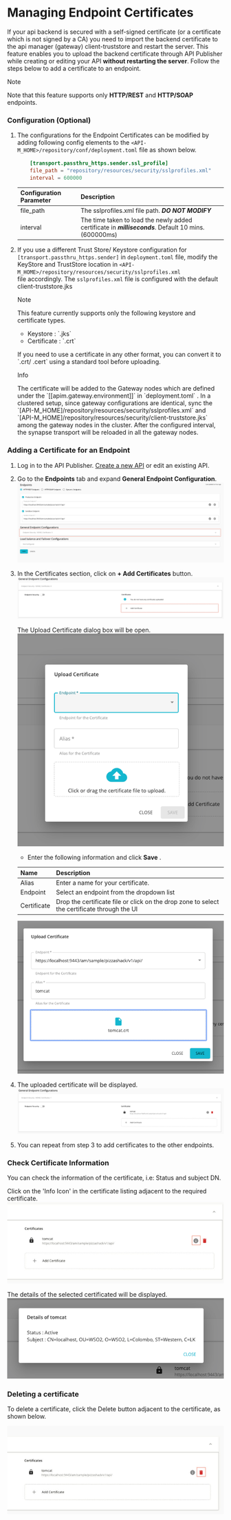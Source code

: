 # Managing Endpoint Certificates

If your api backend is secured with a self-signed certificate (or a certificate which is not signed by a CA) you need to
 import the backend certificate to the api manager (gateway) client-truststore and restart the server. This feature
  enables you to upload the backend certificate through API Publisher while creating or editing your API **without
   restarting the server**. Follow the steps below to add a certificate to an endpoint. 
    
   <html>
        <div class="admonition note">
            <p class="admonition-title">Note</p>
            <p>Note that this feature supports only <b>HTTP/REST</b> and <b>HTTP/SOAP</b> endpoints.
            </p>
        </div> 
   </html>

### Configuration (Optional)

1.  The configurations for the Endpoint Certificates can be modified by adding following config elements to the 
 `<API-M_HOME>/repository/conf/deployment.toml` file as shown below. 
    ``` toml
        [transport.passthru_https.sender.ssl_profile]
        file_path = "repository/resources/security/sslprofiles.xml"
        interval = 600000
    ```
    
    | Configuration Parameter        | Description|
    |-------------|---------------------------------------------------|
    | file_path   | The sslprofiles.xml file path. ***DO NOT MODIFY***|
    | interval    | The time taken to load the newly added certificate in ***milliseconds***. Default 10 mins. (600000ms) |

2.  If you use a different Trust Store/ Keystore configuration for `[transport.passthru_https.sender]` in `deployment.toml` file, modify the KeyStore and TrustStore location in
`<API-M_HOME>/repository/resources/security/sslprofiles.xml` file accordingly.  The `sslprofiles.xml` file is configured with the default client-truststore.jks
    
    <html>
      <div class="admonition note">
          <p class="admonition-title">Note</p>
          <p>
            This feature currently supports only the following keystore and certificate types.
          </p>
          <ul>
            <li>Keystore : `.jks`</li>
            <li>Certificate : `.crt`</li>
          </ul>
          <p>
            If you need to use a certificate in any other format, you can convert it to `.crt/ .cert` using a standard
             tool before uploading.
          </p>
      </div> 
    </html>

    <html>
      <div class="admonition info">
          <p class="admonition-title">Info</p>
          <p>
            The certificate will be added to the Gateway nodes which are defined under the
             `[[apim.gateway.environment]]` in `deployment.toml` . 
             In a clustered setup, since gateway configurations are identical, sync the
             `[API-M_HOME]/repository/resources/security/sslprofiles.xml` and `[API-M_HOME]/repository/resources/security/client-truststore.jks` among the gateway nodes in the cluster. After the configured interval, the
              synapse transport will be reloaded in all the gateway nodes.
          </p>
      </div> 
    </html>

### Adding a Certificate for an Endpoint

1.  Log in to the API Publisher. [Create a new API](../CreateAPI/create-a-rest-api.md) or edit an existing API.
2.  Go to the **Endpoints** tab and expand **General Endpoint Configuration**. 
    ![Open General Endpoint Configuration](../../../assets/img/Learn/open-general-endpoint-configuration.png)
3.  In the Certificates section, click on **\+ Add Certificates** button.
   ![Click on Add Certificate](../../../assets/img/Learn/click-add-certificate.png)
   
    The Upload Certificate dialog box will be open.
    ![Upload Certificate Dialog](../../../assets/img/Learn/upload-certificate-open.png)

    *  Enter the following information and click **Save** .
    
    | Name        | Description                                                                              |
    |-------------|------------------------------------------------------------------------------------------|
    | Alias       | Enter a name for your certificate.                                                       |
    | Endpoint    | Select an endpoint from the dropdown list                                                |
    | Certificate | Drop the certificate file or click on the drop zone to select the certificate through the UI |

    ![](../../../assets/img/Learn/certificate-inputs-provided.png)

4.  The uploaded certificate will be displayed.
    ![](../../../assets/img/Learn/certificate-added.png)
5.  You can repeat from step 3 to add certificates to the other endpoints.

### Check Certificate Information

You can check the information of the certificate, i.e: Status and subject DN.

Click on the 'Info Icon' in the certificate listing adjacent to the required certificate.
![](../../../assets/img/Learn/certificate-info-click.jpg)

The details of the selected certificated will be displayed.
![](../../../assets/img/Learn/certificate-details.png)

### Deleting a certificate

To delete a certificate, click the Delete button adjacent to the certificate, as shown below.

![](../../../assets/img/Learn/certificate-delete-btn-select.jpg)

